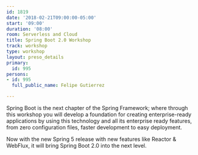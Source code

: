 ```yaml
---
id: 1819
date: '2018-02-21T09:00:00-05:00'
start: '09:00'
duration: '08:00'
room: Serverless and Cloud
title: Spring Boot 2.0 Workshop
track: workshop
type: workshop
layout: preso_details
primary:
  id: 995
persons:
- id: 995
  full_public_name: Felipe Gutierrez

---
```

Spring Boot is the next chapter of the Spring Framework; where through this workshop you will develop a foundation for creating enterprise-ready applications by using this technology and all its enterprise ready features, from zero configuration files, faster development to easy deployment.

Now with the new Spring 5 release with new features like Reactor & WebFlux, it will bring Spring Boot 2.0 into the next level.
